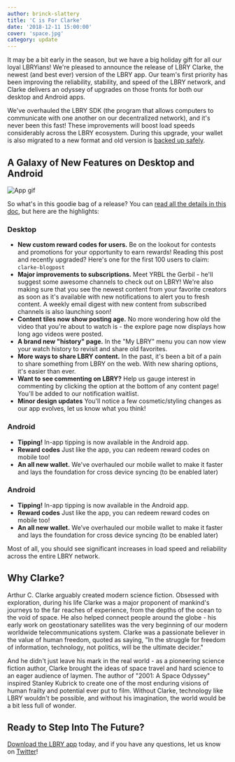 ```yaml
---
author: brinck-slattery
title: 'C is For Clarke'
date: '2018-12-11 15:00:00'
cover: 'space.jpg'
category: update
---
```


It may be a bit early in the season, but we have a big holiday gift for all our loyal LBRYians! We're pleased to announce the release of LBRY Clarke, the newest (and best ever) version of the LBRY app. Our team's first priority has been improving the reliability, stability, and speed of the LBRY network, and Clarke delivers an odyssey of upgrades on those fronts for both our desktop and Android apps.

We've overhauled the LBRY SDK (the program that allows computers to communicate with one another on our decentralized network), and it's never been this fast! These improvements will boost load speeds considerably across the LBRY ecosystem. During this upgrade, your wallet is also migrated to a new format and old version is [backed up safely](https://lbry.io/faq/how-to-backup-wallet#migration).

## A Galaxy of New Features on Desktop and Android

![App gif](https://spee.ch/@lbry:3f/lbry-clarke.gif)

So what's in this goodie bag of a release? You can [read all the details in this doc](https://github.com/lbryio/lbry-desktop/releases/tag/v0.26.0), but here are the highlights:

### Desktop

* **New custom reward codes for users.** Be on the lookout for contests and promotions for your opportunity to earn rewards! Reading this post and recently upgraded? Here's one for the first 100 users to claim: `clarke-blogpost`
* **Major improvements to subscriptions.** Meet YRBL the Gerbil - he'll suggest some awesome channels to check out on LBRY! We're also making sure that you see the newest content from your favorite creators as soon as it's available with new notifications to alert you to fresh content. A weekly email digest with new content from subscribed channels is also launching soon!
* **Content tiles now show posting age.** No more wondering how old the video that you're about to watch is - the explore page now displays how long ago videos were posted.
* **A brand new "history" page.** In the "My LBRY" menu you can now view your watch history to revisit and share old favorites.
* **More ways to share LBRY content.** In the past, it's been a bit of a pain to share something from LBRY on the web. With new sharing options, it's easier than ever.
* **Want to see commenting on LBRY?** Help us gauge interest in commenting by clicking the option at the bottom of any content page! You'll be added to our notification waitlist.
* **Minor design updates** You'll notice a few cosmetic/styling changes as our app evolves, let us know what you think!

### Android
* **Tipping!** In-app tipping is now available in the Android app.
* **Reward codes** Just like the app, you can redeem reward codes on mobile too!
* **An all new wallet.** We've overhauled our mobile wallet to make it faster and lays the foundation for cross device syncing (to be enabled later)

### Android
* **Tipping!** In-app tipping is now available in the Android app.
* **Reward codes** Just like the app, you can redeem reward codes on mobile too!
* **An all new wallet.** We’ve overhauled our mobile wallet to make it faster and lays the foundation for cross device syncing (to be enabled later)

Most of all, you should see significant increases in load speed and reliability across the entire LBRY network.

## Why Clarke?

Arthur C. Clarke arguably created modern science fiction. Obsessed with exploration, during his life Clarke was a major proponent of mankind's journeys to the far reaches of experience, from the depths of the ocean to the void of space. He also helped connect people around the globe - his early work on geostationary satellites was the very beginning of our modern worldwide telecommunications system. Clarke was a passionate believer in the value of human freedom, quoted as saying, "In the struggle for freedom of information, technology, not politics, will be the ultimate decider."

And he didn't just leave his mark in the real world - as a pioneering science fiction author, Clarke brought the ideas of space travel and hard science to an eager audience of laymen. The author of "2001: A Space Odyssey" inspired Stanley Kubrick to create one of the most enduring visions of human frailty and potential ever put to film. Without Clarke, technology like LBRY wouldn't be possible, and without his imagination, the world would be a bit less full of wonder.

## Ready to Step Into The Future?

[Download the LBRY app](https://lbry.io/get) today, and if you have any questions, let us know on [Twitter](https://www.twitter.com/lbryio)!
